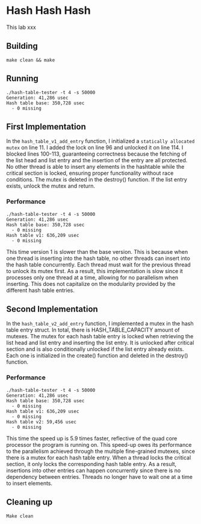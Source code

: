 # Hash Hash Hash
This lab xxx

## Building
```shell
make clean && make
```

## Running
```shell
./hash-table-tester -t 4 -s 50000
Generation: 41,286 usec
Hash table base: 350,728 usec
  - 0 missing
```

## First Implementation
In the `hash_table_v1_add_entry` function, I initialized a `statically allocated mutex` on line 11.
I added the lock on line 96 and unlocked it on line 114. I blocked lines 100-113, guaranteeing correctness because the fetching of the list head and list entry and the insertion of the entry are all protected. No other thread is able to insert any elements in the hashtable while the critical section is locked, ensuring proper functionality without race conditions. The mutex is deleted in the destroy() function. If the list entry exists, unlock the mutex and return.

### Performance
```shell
./hash-table-tester -t 4 -s 50000
Generation: 41,286 usec
Hash table base: 350,728 usec
  - 0 missing
Hash table v1: 636,209 usec
  - 0 missing
```

This time version 1 is slower than the base version. This is because when one thread is inserting into the hash table, no other threads can insert into the hash table concurrently. Each thread must wait for the previous thread to unlock its mutex first. As a result, this implementation is slow since it processes only one thread at a time, allowing for no parallelism when inserting. This does not capitalize on the modularity provided by the different hash table entries.

## Second Implementation
In the `hash_table_v2_add_entry` function, I implemented a mutex in the hash table entry struct. In total, there is HASH_TABLE_CAPACITY amount of mutexes. The mutex for each hash table entry is locked when retrieving the list head and list entry and inserting the list entry. It is unlocked after critical section and is also conditionally unlocked if the list entry already exists. Each one is initialized in the create() function and deleted in the destroy() function. 

### Performance
```shell
./hash-table-tester -t 4 -s 50000
Generation: 41,286 usec
Hash table base: 350,728 usec
  - 0 missing
Hash table v1: 636,209 usec
  - 0 missing
Hash table v2: 59,456 usec
  - 0 missing
```

This time the speed up is 5.9 times faster, reflective of the quad core processor the program is running on. This speed-up owes its performance to the parallelism achieved through the multiple fine-grained mutexes, since there is a mutex for each hash table entry. When a thread locks the critical section, it only locks the corresponding hash table entry. As a result, insertions into other entries can happen concurrently since there is no dependency between entries. Threads no longer have to wait one at a time to insert elements.

## Cleaning up
```shell
Make clean
```